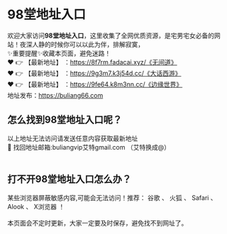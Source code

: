 # 98堂地址入口<br>
欢迎大家访问**98堂地址入口**，这里收集了全网优质资源，是宅男宅女必备的网站！夜深人静的时候你可以以此为伴，排解寂寞，<br>
✨重要提醒✨收藏本页面，避免迷路！<br>
❤️ 👉 【最新地址】 ：https://8f7rm.fadacai.xyz/《无间道》<br>
❤️ 👉 【最新地址】 ：https://9g3m7.k3j54d.cc/《大话西游》<br>
❤️ 👉 【最新地址】 ：https://9fe64.k8m3nn.cc/《边缘世界》<br>
地址发布：https://buliang66.com<br>
## 怎么找到**98堂地址入口**呢？<br>
以上地址无法访问请发送任意内容获取最新地址<br>
📧 找回地址邮箱:buliangvip艾特gmail.com （艾特换成@）<br><br>
## 打不开**98堂地址入口**怎么办？
某些浏览器屏蔽敏感内容,可能会无法访问！推荐： 谷歌 、 火狐 、 Safari 、 Alook 、 X浏览器 ！<br><br>
本页面会不定时更新，大家一定要及时保存，避免找不到网址了。







